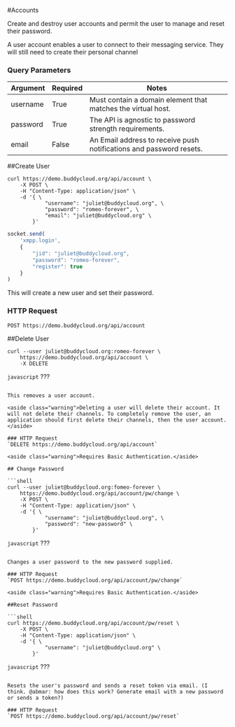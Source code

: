 #Accounts

Create and destroy user accounts and permit the user to manage and reset their password.

<aside class="notice">A user account enables a user to connect to their messaging service. They will still need to create their personal channel</aside>

### Query Parameters

Argument   | Required | Notes
---------- | -------- |------------
username   | True     | Must contain a domain element that matches the virtual host.
password   | True     | The API is agnostic to password strength requirements.
email      | False    | An Email address to receive push notifications and password resets.

##Create User

```shell 
curl https://demo.buddycloud.org/api/account \
    -X POST \
    -H "Content-Type: application/json" \
    -d '{ \
            "username": "juliet@buddycloud.org", \
            "password": "romeo-forever", \
            "email": "juliet@buddycloud.org" \
        }'
```

```javascript
socket.send(
    'xmpp.login',
    {
        "jid": "juliet@buddycloud.org",
        "password": "romeo-forever",
        "register": true
    }
)
```

This will create a new user and set their password. 

### HTTP Request
`POST https://demo.buddycloud.org/api/account`

##Delete User

```shell
curl --user juliet@buddycloud.org:romeo-forever \
    https://demo.buddycloud.org/api/account \
    -X DELETE
```

```javascript```
???
```

This removes a user account.

<aside class="warning">Deleting a user will delete their account. It will not delete their channels. To completely remove the user, an application should first delete their channels, then the user account.</aside>

### HTTP Request
`DELETE https://demo.buddycloud.org/api/account`

<aside class="warning">Requires Basic Authentication.</aside>

## Change Password

```shell 
curl --user juliet@buddycloud.org:fomeo-forever \
    https://demo.buddycloud.org/api/account/pw/change \
    -X POST \
    -H "Content-Type: application/json" \
    -d '{ \
            "username": "juliet@buddycloud.org", \
            "password": "new-password" \
        }'
```

```javascript```
???
```

Changes a user password to the new password supplied.

### HTTP Request
`POST https://demo.buddycloud.org/api/account/pw/change`

<aside class="warning">Requires Basic Authentication.</aside>

##Reset Password

```shell 
curl https://demo.buddycloud.org/api/account/pw/reset \
    -X POST \
    -H "Content-Type: application/json" \
    -d '{ \
            "username": "juliet@buddycloud.org" \
        }'
```

```javascript```
???
```

Resets the user's password and sends a reset token via email. (I think. @abmar: how does this work? Generate email with a new password or sends a token?)

### HTTP Request
`POST https://demo.buddycloud.org/api/account/pw/reset`
